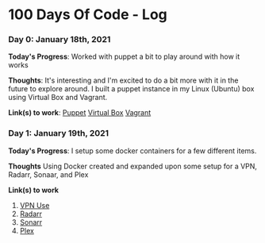 # 100 Days Of Code - Log


### Day 0: January 18th, 2021

**Today's Progress**: Worked with puppet a bit to play around with how it works

**Thoughts**: It's interesting and I'm excited to do a bit more with it in the future to explore around. I built a puppet instance in
my Linux (Ubuntu) box using Virtual Box and Vagrant.

**Link(s) to work**: [Puppet](https://puppet.com/) [Virtual Box](https://www.virtualbox.org/) [Vagrant](https://www.vagrantup.com/)


### Day 1: January 19th, 2021

**Today's Progress**: I setup some docker containers for a few different items.

**Thoughts** Using Docker created and expanded upon some setup for a VPN, Radarr, Sonaar, and Plex

**Link(s) to work**
1. [VPN Use](https://github.com/haugene/docker-transmission-openvpn)
2. [Radarr](https://github.com/Radarr/Radarr)
3. [Sonarr](https://github.com/Sonarr/Sonarr)
4. [Plex](https://www.plex.tv/blog/introducing-the-plex-media-player/)
